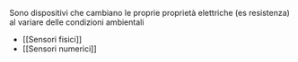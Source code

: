 Sono dispositivi che cambiano le proprie proprietà elettriche (es resistenza) al variare delle condizioni ambientali

- [[Sensori fisici]]
- [[Sensori numerici]]